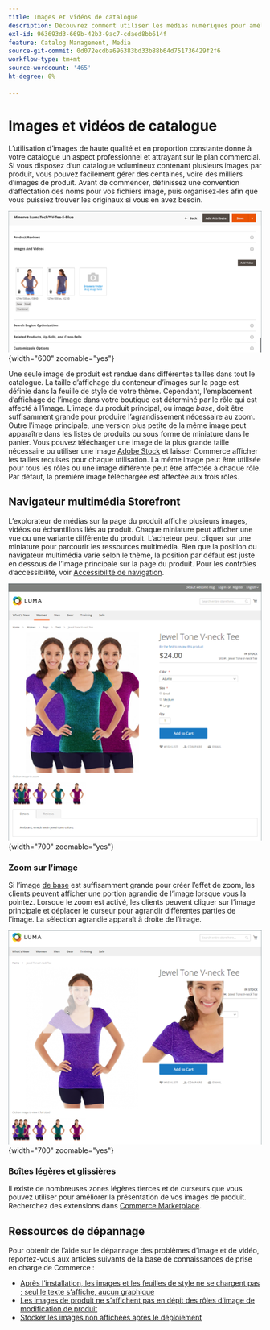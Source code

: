 ```yaml
---
title: Images et vidéos de catalogue
description: Découvrez comment utiliser les médias numériques pour améliorer vos pages de produits de catalogue et fournir des visuels à vos clients.
exl-id: 963693d3-669b-42b3-9ac7-cdaed8bb614f
feature: Catalog Management, Media
source-git-commit: 0d072ecdba696383bd33b88b64d751736429f2f6
workflow-type: tm+mt
source-wordcount: '465'
ht-degree: 0%

---
```


# Images et vidéos de catalogue

L’utilisation d’images de haute qualité et en proportion constante donne à votre catalogue un aspect professionnel et attrayant sur le plan commercial. Si vous disposez d’un catalogue volumineux contenant plusieurs images par produit, vous pouvez facilement gérer des centaines, voire des milliers d’images de produit. Avant de commencer, définissez une convention d’affectation des noms pour vos fichiers image, puis organisez-les afin que vous puissiez trouver les originaux si vous en avez besoin.

![Images de produit](./assets/product-images-videos-swatch.png){width="600" zoomable="yes"}

Une seule image de produit est rendue dans différentes tailles dans tout le catalogue. La taille d’affichage du conteneur d’images sur la page est définie dans la feuille de style de votre thème. Cependant, l’emplacement d’affichage de l’image dans votre boutique est déterminé par le rôle qui est affecté à l’image. L’image du produit principal, ou image _base_, doit être suffisamment grande pour produire l’agrandissement nécessaire au zoom. Outre l’image principale, une version plus petite de la même image peut apparaître dans les listes de produits ou sous forme de miniature dans le panier. Vous pouvez télécharger une image de la plus grande taille nécessaire ou utiliser une image [Adobe Stock](../content-design/adobe-stock.md) et laisser Commerce afficher les tailles requises pour chaque utilisation. La même image peut être utilisée pour tous les rôles ou une image différente peut être affectée à chaque rôle. Par défaut, la première image téléchargée est affectée aux trois rôles.

## Navigateur multimédia Storefront

L’explorateur de médias sur la page du produit affiche plusieurs images, vidéos ou échantillons liés au produit. Chaque miniature peut afficher une vue ou une variante différente du produit. L’acheteur peut cliquer sur une miniature pour parcourir les ressources multimédia. Bien que la position du navigateur multimédia varie selon le thème, la position par défaut est juste en dessous de l’image principale sur la page du produit. Pour les contrôles d’accessibilité, voir [Accessibilité de navigation](../getting-started/navigation-accessibility.md).

![Navigateur multimédia Storefront](./assets/storefront-thumbnail-gallery.png){width="700" zoomable="yes"}

### Zoom sur l’image

Si l’image [de base](product-image.md) est suffisamment grande pour créer l’effet de zoom, les clients peuvent afficher une portion agrandie de l’image lorsque vous la pointez. Lorsque le zoom est activé, les clients peuvent cliquer sur l’image principale et déplacer le curseur pour agrandir différentes parties de l’image. La sélection agrandie apparaît à droite de l’image.

![Zoom sur l’image](./assets/storefront-image-zoom.png){width="700" zoomable="yes"}

### Boîtes légères et glissières

Il existe de nombreuses zones légères tierces et de curseurs que vous pouvez utiliser pour améliorer la présentation de vos images de produit. Recherchez des extensions dans [Commerce Marketplace](../getting-started/commerce-marketplace.md).

## Ressources de dépannage

Pour obtenir de l’aide sur le dépannage des problèmes d’image et de vidéo, reportez-vous aux articles suivants de la base de connaissances de prise en charge de Commerce :

- [Après l’installation, les images et les feuilles de style ne se chargent pas ; seul le texte s’affiche, aucun graphique ](https://experienceleague.adobe.com/docs/commerce-knowledge-base/kb/troubleshooting/storefront/after-installing-images-and-stylesheets-do-not-load-only-text-displays-no-graphics.html?lang=fr)
- [ Les images de produit ne s’affichent pas en dépit des rôles d’image de modification de produit ](https://experienceleague.adobe.com/docs/commerce-knowledge-base/kb/troubleshooting/storefront/product-images-do-not-display-despite-product-edit-image-roles.html?lang=fr)
- [Stocker les images non affichées après le déploiement](https://experienceleague.adobe.com/docs/commerce-knowledge-base/kb/troubleshooting/storefront/store-images-not-displayed-after-deployment.html?lang=fr)
